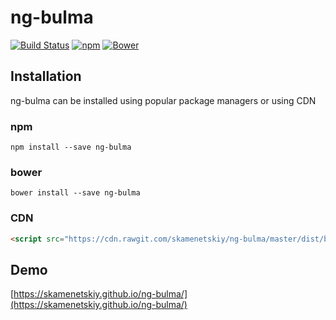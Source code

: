 # ng-bulma
[![Build Status](https://travis-ci.org/skamenetskiy/ng-bulma.svg?branch=master)](https://travis-ci.org/skamenetskiy/ng-bulma)
[![npm](https://img.shields.io/npm/v/ng-bulma.svg)](https://www.npmjs.com/package/ng-bulma)
[![Bower](https://img.shields.io/bower/v/ng-bulma.svg)](https://img.shields.io/bower/v/ng-bulma.svg)

## Installation
ng-bulma can be installed using popular package managers or using CDN

### npm
```
npm install --save ng-bulma
```

### bower
```
bower install --save ng-bulma
```

### CDN
```html
<script src="https://cdn.rawgit.com/skamenetskiy/ng-bulma/master/dist/bulma.min.js"></script>
```

## Demo
[https://skamenetskiy.github.io/ng-bulma/](https://skamenetskiy.github.io/ng-bulma/)